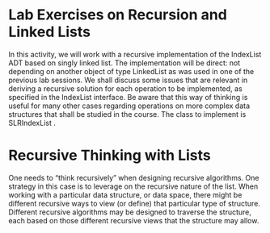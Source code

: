 # Lab Exercises on Recursion and Linked Lists

In this activity, we will work with a recursive implementation of the IndexList ADT based on singly linked list. The implementation will be direct: not depending on another object of type LinkedList as was used in one of the previous lab sessions. We shall discuss some issues that are relevant in deriving a recursive solution for each operation to be implemented, as specified in the IndexList interface. Be aware that this way of thinking is useful for many other cases regarding operations on more complex data structures that shall be studied in the course. The class to implement is  SLRIndexList .

# Recursive Thinking with Lists
One needs to “think recursively” when designing recursive algorithms. One strategy in this case is to leverage on the recursive nature of the list. When working with a particular data structure, or data space, there might be different recursive ways to view (or define) that particular type of structure. Different recursive algorithms may be designed to traverse the structure, each based on those different recursive views that the structure may allow. 
